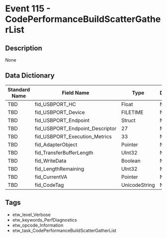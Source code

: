 # Event 115 - CodePerformanceBuildScatterGatherList

## Description
None

## Data Dictionary
|Standard Name|Field Name|Type|Description|Sample Value|
|---|---|---|---|---|
|TBD|fid_USBPORT_HC|Float|None|`None`|
|TBD|fid_USBPORT_Device|FILETIME|None|`None`|
|TBD|fid_USBPORT_Endpoint|Struct|None|`None`|
|TBD|fid_USBPORT_Endpoint_Descriptor|27|None|`None`|
|TBD|fid_USBPORT_Execution_Metrics|33|None|`None`|
|TBD|fid_AdapterObject|Pointer|None|`None`|
|TBD|fid_TransferBufferLength|UInt32|None|`None`|
|TBD|fid_WriteData|Boolean|None|`None`|
|TBD|fid_LengthRemaining|UInt32|None|`None`|
|TBD|fid_CurrentVA|Pointer|None|`None`|
|TBD|fid_CodeTag|UnicodeString|None|`None`|

## Tags
* etw_level_Verbose
* etw_keywords_PerfDiagnostics
* etw_opcode_Information
* etw_task_CodePerformanceBuildScatterGatherList